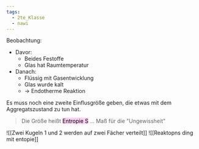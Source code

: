 ```yaml
---
tags:
  - 2te_Klasse
  - nawi
---
```

Beobachtung: 
- Davor:
	- Beides Festoffe
	- Glas hat Raumtemperatur 
- Danach:
	- Flüssig mit Gasentwicklung
	- Glas wurde kalt
	- → Endotherme Reaktion

Es muss noch eine zweite Einflusgröße geben, die etwas mit dem Aggregatszustand zu tun hat. 

> Die Größe heißt <mark style="background: #FFB8EBA6;">Entropie S</mark> ... Maß für die "Ungewissheit"

![[Zwei Kugeln 1 und 2 werden auf zwei Fächer verteilt]] 
![[Reaktopns ding mit entopie]]
